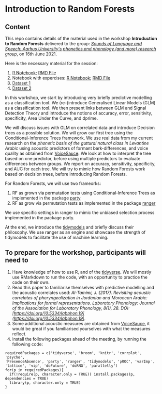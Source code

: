# Introduction to Random Forests

## Content

This repo contains details of the material used in the workshop **Introduction to Random Forests** delivered to the group: *[Sounds of Language and Speech: Aarhus University's phonetics and phonology (and more) research group](https://soundsoflanguageandspeech.wordpress.com/)*, on 16th June 2021.

Here is the necessary material for the session:
1. [R Notebook](data/Intro_RF.nb.html); [RMD File](data/Intro_RF.Rmd)
1. Notebook with expercises: [R Notebook](data/Intro_RF_With_answers.nb.html); [RMD File](data/Intro_RF_With_answers.Rmd)
2. [Dataset 1](data/grammatical.csv)
3. [Dataset 2](data/dfPharV2.csv)

In this workshop, we start by introducing very briefly predictive modelling as a classification tool. We (re-)introduce Generalised Linear Models (GLM) as a classification tool. We then present links between GLM and Signal Detection Theory and introduce the notions of accuracy, error, sensitivity, specificity, Area Under the Curve, and dprime. 

We will discuss issues with GLM on correlated data and introduce Decision trees as a possible solution. We will grow our first tree using the Conditional-Inference Trees framework. We use real data from my current research on the *phonetic basis of the guttural natural class in Levantine Arabic* using acoustic predictors of formant bark-differences, and voice quality as obtained from [VoiceSauce](http://www.phonetics.ucla.edu/voicesauce/). We look at how to interpret the tree based on one predictor, before using multiple predictors to evaluate differences between groups. We report on accuracy, sensitivity, specificity, and AUC for each tree. We will try to mimic how Random Forests work based on decision trees, before introducing Random Forests. 

For Random Forests, we will use two frameorks:

1. RF as grown via permutation tests using Conditional-Inference Trees as implemented in the package [party](https://cran.r-project.org/web/packages/party/vignettes/party.pdf) 
2. RF as grow via permutation tests as implemented in the package [ranger](https://cran.r-project.org/web/packages/ranger/ranger.pdf)

We use specific settings in ranger to mimic the unbiased selection process implemented in the package party.

At the end, we introduce the [tidymodels](https://www.tidymodels.org/) and briefly discuss their philosophy. We use ranger as an engine and showcase the strength of tidymodels to facilitate the use of machine learning. 

## To prepare for the workshop, participants will need to 

1. Have knowledge of how to use R, and of the [tidyverse](https://www.tidyverse.org/). We will mostly use RMarkdown to run the code, with an opportunity to practice the code on their own. 
2. Read this paper to familiarise themselves with predictive modelling and the acoustic correlates used: *Al-Tamimi, J. (2017). Revisiting acoustic correlates of pharyngealization in Jordanian and Moroccan Arabic: Implications for formal representations. Laboratory Phonology: Journal of the Association for Laboratory Phonology, 8(1), 28. DOI: [https://doi.org/10.5334/labphon.19](https://doi.org/10.5334/labphon.19)*.
3. Some additional acoustic measures are obtained from [VoiceSauce](http://www.phonetics.ucla.edu/voicesauce/), it would be great if you familiarised yourselves with what the measures reflect. 
4. Install the following packages ahead of the meeting, by running the following code:


```{r}
requiredPackages = c('tidyverse', 'broom', 'knitr', 'corrplot', 'psycho', 
'PresenceAbsence', 'party', 'ranger', 'tidymodels', 'pROC', 'varImp', 
'lattice', 'vip', 'doFuture', 'doRNG', 'parallelly')
for(p in requiredPackages){
  if(!require(p, character.only = TRUE)) install.packages(p, dependencies = TRUE)
  library(p, character.only = TRUE)
}
```

